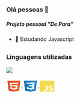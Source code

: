 ### Olá pessoas 👋

##### Projeto pessoal "De Para"

- 🌱 Estudando Javascript

##

### Linguagens utilizadas
<div>
   <a href="https://github.com/aldosds">
   <img height="180em" src="https://github-readme-stats.vercel.app/api/top-langs/?username=aldosds&layout=compact&langs_count=6&theme=tokyonight"/>

</div>
<div style="display: inline_block"><br>
  <img align="center" alt="HTML" height="30" width="40" src="https://raw.githubusercontent.com/devicons/devicon/master/icons/html5/html5-original.svg">
  <img align="center" alt="CSS" height="30" width="40" src="https://raw.githubusercontent.com/devicons/devicon/master/icons/css3/css3-original.svg">
  <img align="center" alt="Js" height="30" width="40" src="https://raw.githubusercontent.com/devicons/devicon/master/icons/javascript/javascript-plain.svg">
</div>
